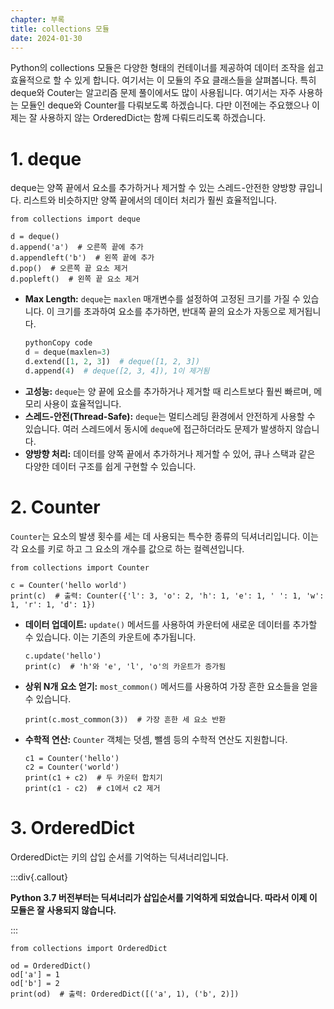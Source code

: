 ```yaml
---
chapter: 부록
title: collections 모듈
date: 2024-01-30
---
```


Python의 collections 모듈은 다양한 형태의 컨테이너를 제공하여 데이터 조작을 쉽고 효율적으로 할 수 있게 합니다. 여기서는 이 모듈의 주요 클래스들을 살펴봅니다. 특히 deque와 Couter는 알고리즘 문제 풀이에서도 많이 사용됩니다. 여기서는 자주 사용하는 모듈인 deque와 Counter를 다뤄보도록 하겠습니다. 다만 이전에는 주요했으나 이제는 잘 사용하지 않는 OrderedDict는 함께 다뤄드리도록 하겠습니다.

# **1. deque**

deque는 양쪽 끝에서 요소를 추가하거나 제거할 수 있는 스레드-안전한 양방향 큐입니다. 리스트와 비슷하지만 양쪽 끝에서의 데이터 처리가 훨씬 효율적입니다.

```python-exec
from collections import deque

d = deque()
d.append('a')  # 오른쪽 끝에 추가
d.appendleft('b')  # 왼쪽 끝에 추가
d.pop()  # 오른쪽 끝 요소 제거
d.popleft()  # 왼쪽 끝 요소 제거
```

- **Max Length:** `deque`는 `maxlen` 매개변수를 설정하여 고정된 크기를 가질 수 있습니다. 이 크기를 초과하여 요소를 추가하면, 반대쪽 끝의 요소가 자동으로 제거됩니다.
  ```python
  pythonCopy code
  d = deque(maxlen=3)
  d.extend([1, 2, 3])  # deque([1, 2, 3])
  d.append(4)  # deque([2, 3, 4]), 1이 제거됨
  ```
- **고성능:** `deque`는 양 끝에 요소를 추가하거나 제거할 때 리스트보다 훨씬 빠르며, 메모리 사용이 효율적입니다.
- **스레드-안전(Thread-Safe):** `deque`는 멀티스레딩 환경에서 안전하게 사용할 수 있습니다. 여러 스레드에서 동시에 `deque`에 접근하더라도 문제가 발생하지 않습니다.
- **양방향 처리:** 데이터를 양쪽 끝에서 추가하거나 제거할 수 있어, 큐나 스택과 같은 다양한 데이터 구조를 쉽게 구현할 수 있습니다.

# **2. Counter**

`Counter`는 요소의 발생 횟수를 세는 데 사용되는 특수한 종류의 딕셔너리입니다. 이는 각 요소를 키로 하고 그 요소의 개수를 값으로 하는 컬렉션입니다.

```python-exec
from collections import Counter

c = Counter('hello world')
print(c)  # 출력: Counter({'l': 3, 'o': 2, 'h': 1, 'e': 1, ' ': 1, 'w': 1, 'r': 1, 'd': 1})
```

- **데이터 업데이트:** `update()` 메서드를 사용하여 카운터에 새로운 데이터를 추가할 수 있습니다. 이는 기존의 카운트에 추가됩니다.
  ```python-exec
  c.update('hello')
  print(c)  # 'h'와 'e', 'l', 'o'의 카운트가 증가됨
  ```
- **상위 N개 요소 얻기:** `most_common()` 메서드를 사용하여 가장 흔한 요소들을 얻을 수 있습니다.
  ```python-exec
  print(c.most_common(3))  # 가장 흔한 세 요소 반환
  ```
- **수학적 연산:** `Counter` 객체는 덧셈, 뺄셈 등의 수학적 연산도 지원합니다.
  ```python-exec
  c1 = Counter('hello')
  c2 = Counter('world')
  print(c1 + c2)  # 두 카운터 합치기
  print(c1 - c2)  # c1에서 c2 제거
  ```

# **3. OrderedDict**

OrderedDict는 키의 삽입 순서를 기억하는 딕셔너리입니다.

:::div{.callout}

**Python 3.7 버전부터는 딕셔너리가 삽입순서를 기억하게 되었습니다. 따라서 이제 이 모듈은 잘 사용되지 않습니다.**

:::

```python-exec
from collections import OrderedDict

od = OrderedDict()
od['a'] = 1
od['b'] = 2
print(od)  # 출력: OrderedDict([('a', 1), ('b', 2)])
```
